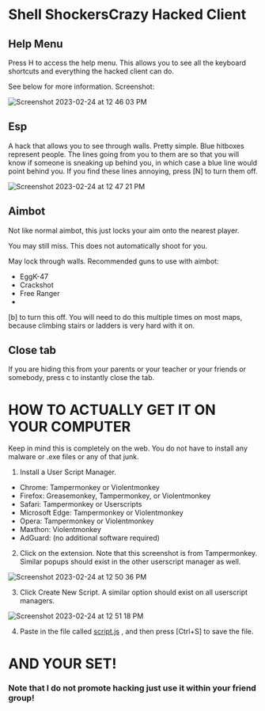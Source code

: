 # Shell ShockersCrazy Hacked Client

## Help Menu 
Press H to access the help menu. This allows you to see all the keyboard shortcuts and everything the hacked client can do.

See below for more information. Screenshot:

![Screenshot 2023-02-24 at 12 46 03 PM](https://user-images.githubusercontent.com/64395272/221288122-5a093b25-9d1e-4b7b-93b8-564833d5ab33.png)


## Esp
A hack that allows you to see through walls. Pretty simple. Blue hitboxes represent people. The lines going from you to them are so that you will know if someone is sneaking up behind you, in which case a blue line would point behind you. If you find these lines annoying, press [N] to turn them off.

![Screenshot 2023-02-24 at 12 47 21 PM](https://user-images.githubusercontent.com/64395272/221288309-dfe7f489-d8b8-41b5-8e16-623148f85d36.png)


## Aimbot
Not like normal aimbot, this just locks your aim onto the nearest player. 

You may still miss. This does not automatically shoot for you.

May lock through walls. Recommended guns to use with aimbot:
- EggK-47
- Crackshot
- Free Ranger
- 
[b] to turn this off. You will need to do this multiple times on most maps, because climbing stairs or ladders is very hard with it on.

## Close tab
If you are hiding this from your parents or your teacher or your friends or somebody, press c to instantly close the tab.



# HOW TO ACTUALLY GET IT ON YOUR COMPUTER
Keep in mind this is completely on the web. You do not have to install any malware or .exe files or any of that junk.

1. Install a User Script Manager.
  - Chrome: Tampermonkey or Violentmonkey
  - Firefox: Greasemonkey, Tampermonkey, or Violentmonkey
  - Safari: Tampermonkey or Userscripts
  - Microsoft Edge: Tampermonkey or Violentmonkey
  - Opera: Tampermonkey or Violentmonkey
  - Maxthon: Violentmonkey
  - AdGuard: (no additional software required) 
2.  Click on the extension. Note that this screenshot is from Tampermonkey. Similar popups should exist in the other userscript manager as well.

![Screenshot 2023-02-24 at 12 50 36 PM](https://user-images.githubusercontent.com/64395272/221288875-c1af1c14-b73c-48f1-a3cc-a6a02c02c442.png)

3. Click Create New Script. A similar option should exist on all userscript managers.

![Screenshot 2023-02-24 at 12 51 18 PM](https://user-images.githubusercontent.com/64395272/221289017-347c13ea-f923-49e0-bccb-7fafd447fec2.png)

4. Paste in the file called [script.js](https://github.com/jscreator123/shellshockerhacks/blob/main/script.js]) , and then press [Ctrl+S] to save the file.

# AND YOUR SET!
### Note that I do not promote hacking just use it within your friend group!
